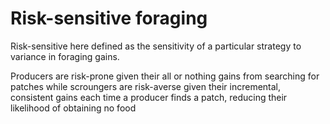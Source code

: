 # Risk-sensitive foraging
Risk-sensitive here defined as the sensitivity of a particular strategy to variance in foraging gains. 

Producers are risk-prone given their all or nothing gains from searching for patches while scroungers are risk-averse given their incremental, consistent gains each time a producer finds a patch, reducing their likelihood of obtaining no food